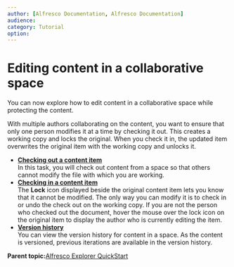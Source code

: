 ```yaml
---
author: [Alfresco Documentation, Alfresco Documentation]
audience: 
category: Tutorial
option: 
---
```


# Editing content in a collaborative space

You can now explore how to edit content in a collaborative space while protecting the content.

With multiple authors collaborating on the content, you want to ensure that only one person modifies it at a time by checking it out. This creates a working copy and locks the original. When you check it in, the updated item overwrites the original item with the working copy and unlocks it.

-   **[Checking out a content item](../tasks/tgs-checkout.md)**  
In this task, you will check out content from a space so that others cannot modify the file with which you are working.
-   **[Checking in a content item](../tasks/tgs-checkin.md)**  
The **Lock** icon displayed beside the original content item lets you know that it cannot be modified. The only way you can modify it is to check in or undo the check out on the working copy. If you are not the person who checked out the document, hover the mouse over the lock icon on the original item to display the author who is currently editing the item.
-   **[Version history](../tasks/tgs-versionhistory.md)**  
You can view the version history for content in a space. As the content is versioned, previous iterations are available in the version history.

**Parent topic:**[Alfresco Explorer QuickStart](../concepts/cgs-intro.md)

